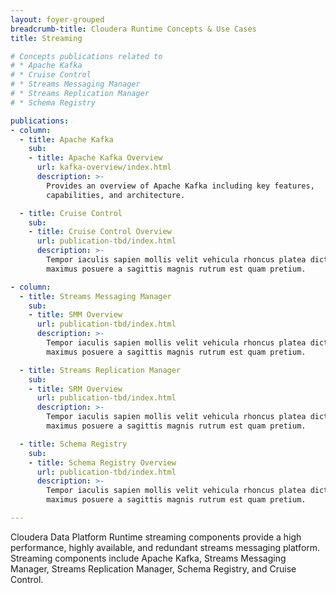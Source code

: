 ```yaml
---
layout: foyer-grouped
breadcrumb-title: Cloudera Runtime Concepts & Use Cases
title: Streaming

# Concepts publications related to
# * Apache Kafka
# * Cruise Control
# * Streams Messaging Manager
# * Streams Replication Manager
# * Schema Registry

publications:
- column:
  - title: Apache Kafka
    sub:
    - title: Apache Kafka Overview
      url: kafka-overview/index.html
      description: >-
        Provides an overview of Apache Kafka including key features,
        capabilities, and architecture.

  - title: Cruise Control
    sub:
    - title: Cruise Control Overview
      url: publication-tbd/index.html
      description: >-
        Tempor iaculis sapien mollis velit vehicula rhoncus platea dictum,
        maximus posuere a sagittis magnis rutrum est quam pretium.

- column:
  - title: Streams Messaging Manager
    sub:
    - title: SMM Overview
      url: publication-tbd/index.html
      description: >-
        Tempor iaculis sapien mollis velit vehicula rhoncus platea dictum,
        maximus posuere a sagittis magnis rutrum est quam pretium.

  - title: Streams Replication Manager
    sub:
    - title: SRM Overview
      url: publication-tbd/index.html
      description: >-
        Tempor iaculis sapien mollis velit vehicula rhoncus platea dictum,
        maximus posuere a sagittis magnis rutrum est quam pretium.

  - title: Schema Registry
    sub:
    - title: Schema Registry Overview
      url: publication-tbd/index.html
      description: >-
        Tempor iaculis sapien mollis velit vehicula rhoncus platea dictum,
        maximus posuere a sagittis magnis rutrum est quam pretium.

---
```


Cloudera Data Platform Runtime streaming components provide a high performance, highly available, and redundant
streams messaging platform. Streaming components include Apache Kafka, Streams Messaging Manager, Streams Replication Manager, Schema Registry, and Cruise Control. 
